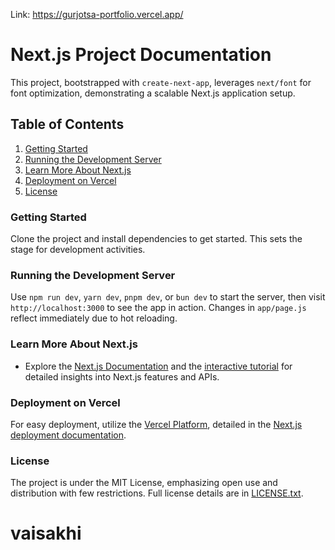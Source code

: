 Link: https://gurjotsa-portfolio.vercel.app/

# Next.js Project Documentation

This project, bootstrapped with `create-next-app`, leverages `next/font` for font optimization, demonstrating a scalable Next.js application setup.

## Table of Contents

1. [Getting Started](#getting-started)
2. [Running the Development Server](#running-the-development-server)
3. [Learn More About Next.js](#learn-more-about-next.js)
4. [Deployment on Vercel](#deployment-on-vercel)
5. [License](#license)

### Getting Started

Clone the project and install dependencies to get started. This sets the stage for development activities.

### Running the Development Server

Use `npm run dev`, `yarn dev`, `pnpm dev`, or `bun dev` to start the server, then visit `http://localhost:3000` to see the app in action. Changes in `app/page.js` reflect immediately due to hot reloading.

### Learn More About Next.js

- Explore the [Next.js Documentation](https://nextjs.org/docs) and the [interactive tutorial](https://nextjs.org/learn) for detailed insights into Next.js features and APIs.

### Deployment on Vercel

For easy deployment, utilize the [Vercel Platform](https://vercel.com/new), detailed in the [Next.js deployment documentation](https://nextjs.org/docs/deployment).

### License

The project is under the MIT License, emphasizing open use and distribution with few restrictions. Full license details are in [LICENSE.txt](LICENSE.txt).
# vaisakhi
